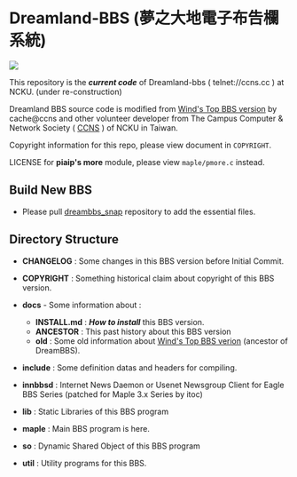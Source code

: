 # Dreamland-BBS (夢之大地電子布告欄系統)

[![](https://i.imgur.com/c7XQP7k.png)](https://github.com/ccns/dreambbs)

This repository is the ***current code*** of Dreamland-bbs ( telnet://ccns.cc ) at NCKU. (under re-construction)

Dreamland BBS source code is modified from [Wind's Top BBS version](http://windtop.yzu.edu.tw/) 
by cache@ccns and other volunteer developer from 
The Campus Computer & Network Society ( [CCNS](https://ccns.github.io) ) of NCKU in Taiwan.

Copyright information for this repo, please view document in `COPYRIGHT`. 

LICENSE for **piaip's more** module, please view `maple/pmore.c` instead.

## Build New BBS

* Please pull [dreambbs_snap](https://github.com/ccns/dreambbs_snap) repository to add the essential files.

## Directory Structure

* **CHANGELOG**      : Some changes in this BBS version before Initial Commit.

* **COPYRIGHT**      : Something historical claim about copyright of this BBS version.

* **docs**   - Some information about :
    + **INSTALL.md**     : ***How to install*** this BBS version.
    + **ANCESTOR**       : This past history about this BBS version
    + **old**            : Some old information about [Wind's Top BBS verion](http://windtop.yzu.edu.tw) (ancestor of DreamBBS).

+ **include**  : Some definition datas and headers for compiling.

+ **innbbsd**  : Internet News Daemon or Usenet Newsgroup Client for Eagle BBS Series (patched for Maple 3.x Series by itoc) 

+ **lib**      : Static Libraries of this BBS program

+ **maple**    : Main BBS program is here.

+ **so**       : Dynamic Shared Object of this BBS program

+ **util**     : Utility programs for this BBS.

